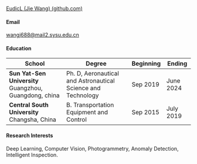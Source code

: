 

[EudicL (Jie Wang) (github.com)](https://github.com/EudicL)



#### Email
wangj688@mail2.sysu.edu.cn

#### Education


| School                                                  | Degree                                                       | Beginning | Ending    |
| ------------------------------------------------------- | ------------------------------------------------------------ | --------- | --------- |
| **Sun Yat-Sen University**  Guangzhou, Guangdong, china | Ph. D, Aeronautical and Astronautical Science and Technology | Sep 2019  | June 2024 |
| **Central South University**  Changsha, China           | B. Transportation Equipment and Control                      | Sep 2015  | July 2019 |

#### Research Interests
Deep Learning, Computer Vision, Photogrammetry, Anomaly Detection, Intelligent Inspection.

